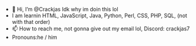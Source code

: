 - 👋 Hi, I’m @Crackjas
Idk why im doin this lol
- I am learnin HTML, JavaScript, Java, Python, Perl, CSS, PHP, SQL, (not with that order)
- 📫 How to reach me, not gonna give out my email lol, Discord: crackjas7
- Pronouns:he / him
